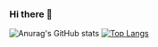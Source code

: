 ### Hi there 👋

<!--
**naonmr/naonmr** is a ✨ _special_ ✨ repository because its `README.md` (this file) appears on your GitHub profile.

Here are some ideas to get you started:

- 🔭 I’m currently working on ...
- 🌱 I’m currently learning ...
- 👯 I’m looking to collaborate on ...
- 🤔 I’m looking for help with ...
- 💬 Ask me about ...
- 📫 How to reach me: ...
- 😄 Pronouns: ...
- ⚡ Fun fact: ...
-->


![Anurag's GitHub stats](https://github-readme-stats.vercel.app/api?username=naonmr&show_icons=true&theme=gruvbox)
[![Top Langs](https://github-readme-stats.vercel.app/api/top-langs/?username=naonmr)](https://github.com/naonmr/github-readme-stats)
